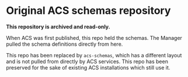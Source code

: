 # Original ACS schemas repository

**This repository is archived and read-only.**

When ACS was first published, this repo held the schemas. The Manager
pulled the schema definitions directly from here.

This repo has been replaced by `acs-schemas`, which has a different
layout and is not pulled from directly by ACS services. This repo has
been preserved for the sake of existing ACS installations which still
use it.
